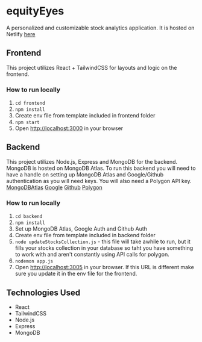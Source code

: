 # equityEyes

A personalized and customizable stock analytics application. It is hosted on Netlify [here](https://google.ca)

## Frontend

This project utilizes React + TailwindCSS for layouts and logic on the frontend.

### How to run locally

1. `cd frontend`
2. `npm install`
3. Create env file from template included in frontend folder
4. `npm start`
5. Open [http://localhost:3000](http://localhost:3000) in your browser

## Backend

This project utilizes Node.js, Express and MongoDB for the backend. MongoDB is hosted on MongoDB Atlas. To run this backend you will need to have a handle on setting up MongoDB Atlas and Google/Github authentication as you will need keys. You will also need a Polygon API key.
[MongoDBAtlas](https://www.mongodb.com/docs/atlas/getting-started/)
[Google](https://developers.google.com/identity/gsi/web/guides/get-google-api-clientid)
[Github](https://docs.github.com/en/apps/oauth-apps/building-oauth-apps/creating-an-oauth-app)
[Polygon](https://polygon.io/stocks)

### How to run locally

1. `cd backend`
2. `npm install`
3. Set up MongoDB Atlas, Google Auth and Github Auth
4. Create env file from template included in backend folder
5. `node updateStocksCollection.js` - this file will take awhile to run, but it fills your stocks collection in your database so taht you have something to work with and aren't constantly using API calls for polygon.
6. `nodemon app.js`
7. Open [http://localhost:3005](http://localhost:3005) in your browser. If this URL is different make sure you update it in the env file for the frontend.

## Technologies Used

- React
- TailwindCSS
- Node.js
- Express
- MongoDB
